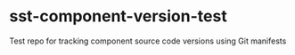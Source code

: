 # sst-component-version-test
Test repo for tracking component source code versions using Git manifests

